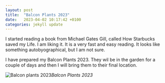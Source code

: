 ```yaml
---
layout: post
title:  "Balcon Plants 2023"
date:   2023-04-02 10:17:42 +0100
categories: jekyll update
---
```


I started reading a book from Michael Gates Gill, called How Starbucks saved my Life.
I am liking it. It is a very fast and easy reading. It looks like something autobyographical, but I am not sure.  

I have prepared my Balcon Plants 2023. They wil be in the garden for a couple of days and then I will bring them to their final location.  

![Balcon plants 2023](https://lh3.googleusercontent.com/0ip6M2D-GIULuDiUamAu2ePbVnihts0lo3B2KtAM4Tv5JtawjU_ki7MKXiiYRyzLSG_3XNi_3PwT4JfHpUlg9XWwo8KPTEYdK_XUHg74C79qnlIa6lQC6N1ajUBl_jGiskDMUzc0Aw=w2400)*Balcon Plants 2023*&nbsp;



[jekyll-docs]: https://jekyllrb.com/docs/home
[jekyll-gh]:   https://github.com/jekyll/jekyll
[jekyll-talk]: https://talk.jekyllrb.com/


